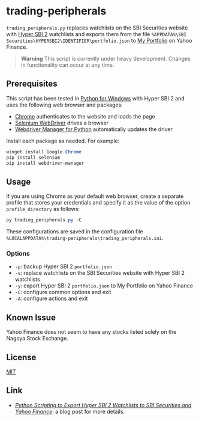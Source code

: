 # trading-peripherals #

<!-- Python script that exports Hyper SBI 2 watchlists to SBI
Securities and Yahoo Finance -->

<!-- hypersbi2 python chrome selenium webdrivermanager -->

`trading_peripherals.py` replaces watchlists on the SBI Securities
website with [Hyper SBI
2](https://go.sbisec.co.jp/lp/lp_hyper_sbi2_211112.html) watchlists
and exports them from the file `%APPDATA%\SBI
Securities\HYPERSBI2\IDENTIFIER\portfolio.json` to [My
Portfolio](https://finance.yahoo.com/portfolios) on Yahoo Finance.

> **Warning** This script is currently under heavy development.
> Changes in functionality can occur at any time.

## Prerequisites ##

This script has been tested in [Python for
Windows](https://www.python.org/downloads/windows/) with Hyper SBI 2
and uses the following web browser and packages:

  * [Chrome](https://www.google.com/chrome/) authenticates to the
    website and loads the page
  * [Selenium
    WebDriver](https://www.selenium.dev/documentation/webdriver/)
    drives a browser
  * [Webdriver Manager for
    Python](https://github.com/SergeyPirogov/webdriver_manager)
    automatically updates the driver

Install each package as needed.  For example:

``` powershell
winget install Google.Chrome
pip install selenium
pip install webdriver-manager
```

## Usage ##

If you are using Chrome as your default web browser, create a separate
profile that stores your credentials and specify it as the value of
the option `profile_directory` as follows:

``` powershell
py trading_peripherals.py -C
```

These configurations are saved in the configuration file
`%LOCALAPPDATA%\trading-peripherals\trading_peripherals.ini`.

### Options ###

  * `-p`: backup Hyper SBI 2 `portfolio.json`
  * `-s`: replace watchlists on the SBI Securities website with Hyper
    SBI 2 watchlists
  * `-y`: export Hyper SBI 2 `portfolio.json` to My Portfolio on Yahoo
    Finance
  * `-C`: configure common options and exit
  * `-A`: configure actions and exit

## Known Issue ##

Yahoo Finance does not seem to have any stocks listed solely on the
Nagoya Stock Exchange.

## License ##

[MIT](LICENSE.md)

## Link ##

  * [*Python Scripting to Export Hyper SBI 2 Watchlists to SBI
    Securities and Yahoo
    Finance*](https://carmine560.blogspot.com/2023/02/python-scripting-to-export-hyper-sbi-2.html):
    a blog post for more details.
